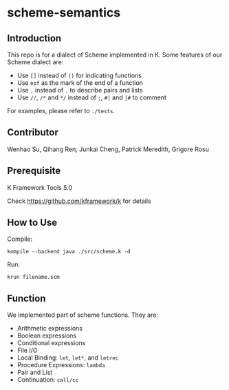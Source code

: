 # scheme-semantics

## Introduction
This repo is for a dialect of Scheme implemented in K. Some features of our Scheme dialect are:

- Use `[]` instead of `()` for indicating functions
- Use `eof` as the mark of the end of a function
- Use `,` instead of `.` to describe pairs and lists
- Use `//`, `/*` and `*/` instead of `;`, `#|` and `|#` to comment

For examples, please refer to `./tests`.

## Contributor
Wenhao Su, Qihang Ren, Junkai Cheng, Patrick Meredith, Grigore Rosu

## Prerequisite
K Framework Tools 5.0

Check https://github.com/kframework/k for details

## How to Use
Compile:

```
kompile --backend java ./src/scheme.k -d 
```

Run: 

```
krun filename.scm
```
## Function
We implemented part of scheme functions. They are:

- Arithmetic expressions
- Boolean expressions
- Conditional expressions
- File I/O
- Local Binding: `let`, `let*`, and `letrec`
- Procedure Expressions: `lambda`
- Pair and List
- Continuation: `call/cc` 
